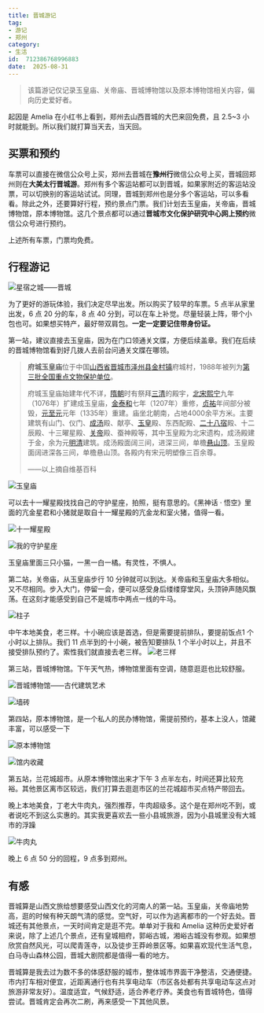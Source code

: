 ```yaml
---
title: 晋城游记
tag:
- 游记
- 郑州
category:
- 生活
id:  712386768996883
date:  2025-08-31
---
```


> 该篇游记仅记录玉皇庙、关帝庙、晋城博物馆以及原本博物馆相关内容，偏向历史爱好者。

起因是 Amelia 在小红书上看到，郑州去山西晋城的大巴来回免费，且 2.5~3 小时就能到。所以我们就打算当天去，当天回。


## 买票和预约

车票可以直接在微信公众号上买，郑州去晋城在**豫州行**微信公众号上买，晋城回郑州则在**大美太行晋城游**。郑州有多个客运站都可以到晋城，如果家附近的客运站没票，可以切换别的客运站试试。同理，晋城到郑州也是分多个客运站，可以多看看。除此之外，还要算好行程，预约景点门票。我们计划去玉皇庙，关帝庙，晋城博物馆，原本博物馆。这几个景点都可以通过**晋城市文化保护研究中心网上预约**微信公众号进行预约。

上述所有车票，门票均免费。

## 行程游记

![星宿之城——晋城](img/IMG_4594.JPG)


为了更好的游玩体验，我们决定尽早出发。所以购买了较早的车票。5 点半从家里出发，6 点 20 分的车，8 点 40 分到，可以在车上补觉。尽量轻装上阵，带个小包也可。如果想买特产，最好带双肩包。**一定一定要记住带身份证。**

第一站，建议直接去玉皇庙，因为在门口领通关文牒，方便后续盖章。我们在后续的晋城博物馆看到好几拨人去前台问通关文牒在哪领。

>  **府城玉皇庙**位于中国[山西省](https://zh.wikipedia.org/wiki/%E5%B1%B1%E8%A5%BF%E7%9C%81 "山西省")[晋城市](https://zh.wikipedia.org/wiki/%E6%99%8B%E5%9F%8E%E5%B8%82 "晋城市")[泽州县](https://zh.wikipedia.org/wiki/%E6%B3%BD%E5%B7%9E%E5%8E%BF "泽州县")[金村镇](https://zh.wikipedia.org/wiki/%E9%87%91%E6%9D%91%E9%95%87 "金村镇")府城村，1988年被列为[第三批全国重点文物保护单位](https://zh.wikipedia.org/wiki/%E7%AC%AC%E4%B8%89%E6%89%B9%E5%85%A8%E5%9B%BD%E9%87%8D%E7%82%B9%E6%96%87%E7%89%A9%E4%BF%9D%E6%8A%A4%E5%8D%95%E4%BD%8D "第三批全国重点文物保护单位")。
> 
> 府城玉皇庙始建年代不详，[隋朝](https://zh.wikipedia.org/wiki/%E9%9A%8B%E6%9C%9D "隋朝")时有祭拜[三清](https://zh.wikipedia.org/wiki/%E4%B8%89%E6%B8%85 "三清")的殿宇，[北宋](https://zh.wikipedia.org/wiki/%E5%8C%97%E5%AE%8B "北宋")[熙宁](https://zh.wikipedia.org/wiki/%E7%86%99%E5%AE%81 "熙宁")九年（1076年）扩建成玉皇庙，[金](https://zh.wikipedia.org/wiki/%E9%87%91%E6%9C%9D "金朝")[泰和](https://zh.wikipedia.org/wiki/%E6%B3%B0%E5%92%8C_\(%E9%87%91\) "泰和 (金)")七年（1207年）重修，[贞祐](https://zh.wikipedia.org/wiki/%E8%B4%9E%E7%A5%90 "贞祐")年间部分被毁，[元](https://zh.wikipedia.org/wiki/%E5%85%83%E6%9C%9D "元朝")[至元](https://zh.wikipedia.org/wiki/%E8%87%B3%E5%85%83_\(%E5%85%83%E9%A1%BA%E5%B8%9D\) "至元 (元顺帝)")元年（1335年）重建。庙坐北朝南，占地4000余平方米。主要建筑有山门、仪门、[成汤](https://zh.wikipedia.org/wiki/%E6%88%90%E6%B1%A4 "成汤")殿、献亭、[玉皇](https://zh.wikipedia.org/wiki/%E7%8E%89%E7%9A%87 "玉皇")殿、东西配殿、[二十八宿](https://zh.wikipedia.org/wiki/%E4%BA%8C%E5%8D%81%E5%85%AB%E5%AE%BF "二十八宿")殿、十二辰殿、十三曜星殿、[关帝](https://zh.wikipedia.org/wiki/%E5%85%B3%E5%B8%9D "关帝")殿、蚕神殿等，其中玉皇殿为北宋遗构，成汤殿建于金，余为元[明](https://zh.wikipedia.org/wiki/%E6%98%8E "明")[清](https://zh.wikipedia.org/wiki/%E6%B8%85 "清")建筑。成汤殿面阔三间，进深三间，单檐[悬山顶](https://zh.wikipedia.org/wiki/%E6%82%AC%E5%B1%B1%E9%A1%B6 "悬山顶")。玉皇殿面阔进深各三间，单檐悬山顶。各殿内有宋元明塑像三百余尊。
> 
> ——以上摘自维基百科

![玉皇庙](img/IMG_4788.png)

可以去十一耀星殿找找自己的守护星座，拍照，挺有意思的。《黑神话 · 悟空》里面的亢金星君和小猪就是取自十一耀星殿的亢金龙和室火猪，值得一看。

![十一耀星殿](img/IMG_4808.png)

![我的守护星座](img/IMG_4790.png)

玉皇庙里面三只小猫，一黑一白一橘。有灵性，不惧人。

第二站，关帝庙，从玉皇庙步行 10 分钟就可以到达。关帝庙和玉皇庙大多相似。又不尽相同。步入大门，停留一会，便可以感受身后缕缕穿堂风，头顶钟声随风飘荡。在这刻才能感受到自己不是城市中两点一线的牛马。

![柱子](img/%E6%9F%B1%E5%AD%90.jpg)

中午本地美食，老三样。十小碗应该是首选，但是需要提前排队，要提前饭点1 个小时以上排队。我们 11 点半到的十小碗，被告知要排队 1 个半小时以上，并且不接受排队预约了。索性我们就直接去老三样。
![老三样](img/IMG_4815.png)

第三站，晋城博物馆。下午天气热，博物馆里面有空调，随意逛逛也比较舒服。

![晋城博物馆——古代建筑艺术](img/IMG_4810.png)

![墙砖](img/IMG_4809.png)


第四站，原本博物馆，是一个私人的民办博物馆，需提前预约，基本上没人，馆藏丰富，可以感受一下

![原本博物馆](img/IMG_4811.png)

![馆内收藏](img/IMG_4807.png)


第五站，兰花城超市。从原本博物馆出来才下午 3 点半左右，时间还算比较充裕。其他景区离市区较远，我们打算去逛逛市区的兰花城超市买点特产带回去。

晚上本地美食，丁老大牛肉丸，强烈推荐，牛肉超级多。这个是在郑州吃不到，或者说吃不到这么实惠的。其实我更喜欢去一些小县城旅游，因为小县城里没有大城市的浮躁

![牛肉丸](img/IMG_4794.png)

晚上 6 点 50 分的回程，9 点多到郑州。

## 有感

晋城算是山西文旅给想要感受山西文化的河南人的第一站。玉皇庙，关帝庙地势高，逛的时候有种天朗气清的感觉。空气好，可以作为逃离都市的一个好去处。晋城还有其他景点，一天时间肯定是逛不完。单单对于我和 Amelia 这种历史爱好者来说，除了上述几个景点，还有皇城相府，郭峪古城，湘峪古城没有参观。如果想欣赏自然风光，可以爬青莲寺，以及徒步王莽岭景区等。如果喜欢现代生活气息，白马寺山森林公园，晋城大剧院都是值得一看的地方。


晋城算是我去过为数不多的体感舒服的城市，整体城市界面干净整洁，交通便捷。市内打车相对便宜，近距离通行也有共享电动车（市区各处都有共享电动车这点对旅游非常友好）。温度适宜，气候舒适，适合养老疗养。美食也有晋城特色，值得尝试。晋城肯定会再次二刷，再来感受一下其他风景。